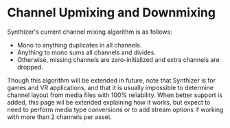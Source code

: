 # Channel Upmixing and Downmixing 


Synthizer's current channel mixing algorithm is as follows:

- Mono to anything duplicates in all channels.
- Anything to mono sums all channels and divides.
- Otherwise, missing channels are zero-initialized and extra channels are dropped.

Though this algorithm will be extended in future, note that Synthizer is for games and VR applications, and that it is usually impossible to determine channel layout from media files with 100% reliability.
When better support is added, this page wil be extended explaining how it works, but expect to need to perform media type conversions or to add stream options if working with more than 2 channels per asset.